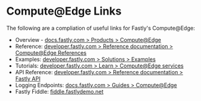 # Compute@Edge Links

The following are a compliation of useful links for Fastly's Compute@Edge:

* Overview - [docs.fastly.com > Products > Compute@Edge](https://docs.fastly.com/products/compute-at-edge)
* Reference: [developer.fastly.com > Reference documentation > Compute@Edge References](https://developer.fastly.com/reference/compute/)
* Examples: [developer.fastly.com > Solutions > Examples](https://developer.fastly.com/solutions/examples/)
* Tutorials: [developer.fastly.com > Learn > Compute@Edge services](https://developer.fastly.com/learning/compute/)
* API Reference: [developer.fastly.com > Reference documentation > Fastly API](https://developer.fastly.com/reference/api/services/)
* Logging Endpoints: [docs.fastly.com > Guides > Compute@Edge](https://docs.fastly.com/en/guides/compute-log-streaming-amazon-kinesis-data-streams)
* Fastly Fiddle: [fiddle.fastlydemo.net](https://fiddle.fastlydemo.net/)